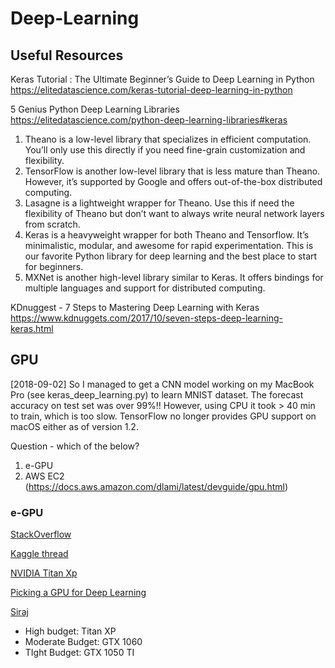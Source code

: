 # Deep-Learning


## Useful Resources

Keras Tutorial : The Ultimate Beginner’s Guide to Deep Learning in Python
https://elitedatascience.com/keras-tutorial-deep-learning-in-python




5 Genius Python Deep Learning Libraries
https://elitedatascience.com/python-deep-learning-libraries#keras

<ol>
  <li>Theano is a low-level library that specializes in efficient computation. You’ll only use this directly if you need fine-grain customization and flexibility.</li>
  <li>TensorFlow is another low-level library that is less mature than Theano. However, it’s supported by Google and offers out-of-the-box distributed computing.</li>
  <li>Lasagne is a lightweight wrapper for Theano. Use this if need the flexibility of Theano but don’t want to always write neural network layers from scratch.</li>
  <li>Keras is a heavyweight wrapper for both Theano and Tensorflow. It’s minimalistic, modular, and awesome for rapid experimentation. This is our favorite Python library for deep learning and the best place to start for beginners.</li>
  <li>MXNet is another high-level library similar to Keras. It offers bindings for multiple languages and support for distributed computing.</li>
</ol>


KDnuggest - 7 Steps to Mastering Deep Learning with Keras
https://www.kdnuggets.com/2017/10/seven-steps-deep-learning-keras.html


## GPU
[2018-09-02]
So I managed to get a CNN model working on my MacBook Pro (see keras_deep_learning.py) to learn MNIST dataset. The forecast accuracy on test set was over 99%!! However, using CPU it took > 40 min to train, which is too slow. TensorFlow no longer provides GPU support on macOS either as of version 1.2.

Question - which of the below?
1) e-GPU
2) AWS EC2 (https://docs.aws.amazon.com/dlami/latest/devguide/gpu.html)



### e-GPU
[StackOverflow](https://apple.stackexchange.com/questions/277356/machine-learning-on-external-gpu-with-cuda-and-late-mbp-2016)

[Kaggle thread](https://www.kaggle.com/questions-and-answers/32619)

[NVIDIA Titan Xp](https://becominghuman.ai/deep-learning-gaming-build-with-nvidia-titan-xp-and-macbook-pro-with-thunderbolt2-5ceee7167f8b)

[Picking a GPU for Deep Learning](https://blog.slavv.com/picking-a-gpu-for-deep-learning-3d4795c273b9)

[Siraj](https://www.youtube.com/watch?v=Bgwujw-yom8)

<ul>
	<li>High budget: Titan XP</li>
	<li>Moderate Budget: GTX 1060</li>
	<li>TIght Budget: GTX 1050 TI</li>
</ul>

